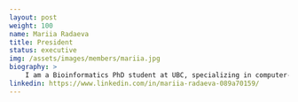 ```yaml
---
layout: post
weight: 100
name: Mariia Radaeva
title: President
status: executive
img: /assets/images/members/mariia.jpg
biography: >
    I am a Bioinformatics PhD student at UBC, specializing in computer-aided drug discovery for prostate cancer. Also, I have a strong interest in big data science and currently contribute my expertise to a digital health startup by providing valuable insights from patient biometric data. I am equally passionate about entrepreneurship and organize networking events that facilitate connections between scientists and business-minded individuals.
linkedin: https://www.linkedin.com/in/mariia-radaeva-089a70159/
---
```



